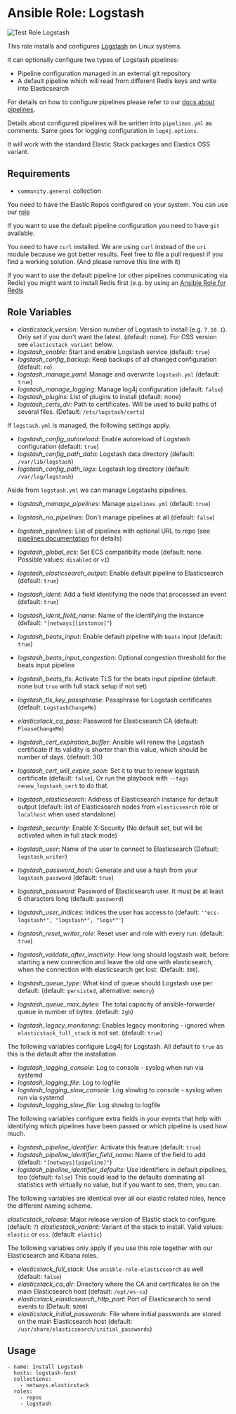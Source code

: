 Ansible Role: Logstash
=========

![Test Role Logstash](https://github.com/netways/ansible-collection-elasticstack/actions/workflows/test_role_logstash.yml/badge.svg)

This role installs and configures [Logstash](https://www.elastic.co/products/logstash) on Linux systems.

It can optionally configure two types of Logstash pipelines:
* Pipeline configuration managed in an external git repository
* A default pipeline which will read from different Redis keys and write into Elasticsearch

For details on how to configure pipelines please refer to our [docs about pipelines](./logstash-pipelines.md).

Details about configured pipelines will be written into `pipelines.yml` as comments. Same goes for logging configuration in `log4j.options`.

It will work with the standard Elastic Stack packages and Elastics OSS variant.

Requirements
------------

* `community.general` collection

You need to have the Elastic Repos configured on your system. You can use our [role](./role-repos.md)

If you want to use the default pipeline configuration you need to have `git` available.

You need to have `curl` installed. We are using `curl` instead of the `uri` module because we got better results. Feel free to file a pull request if you find a working solution. (And please remove this line with it)

If you want to use the default pipeline (or other pipelines communicating via Redis) you might want to install Redis first (e.g. by using an [Ansible Role for Redis](https://galaxy.ansible.com/geerlingguy/redis)

Role Variables
--------------

* *elasticstack_version*: Version number of Logstash to install (e.g. `7.10.1`). Only set if you don't want the latest. (default: none). For OSS version see `elasticstack_variant` below.
* *logstash_enable*: Start and enable Logstash service (default: `true`)
* *logstash_config_backup*: Keep backups of all changed configuration (default: `no`)
* *logstash_manage_yaml*: Manage and overwrite `logstash.yml` (default: `true`)
* *logstash_manage_logging*: Manage log4j configuration (default: `false`)
* *logstash_plugins*: List of plugins to install (default: none)
* *logstash_certs_dir*: Path to certificates. Will be used to build paths of several files. (Default: `/etc/logstash/certs`)

If `logstash.yml` is managed, the following settings apply.

* *logstash_config_autoreload*: Enable autoreload of Logstash configuration (default: `true`)
* *logstash_config_path_data*: Logstash data directory (default: `/var/lib/logstash`)
* *logstash_config_path_logs*: Logstash log directory (default: `/var/log/logstash`)

Aside from `logstash.yml` we can manage Logstashs pipelines.

* *logstash_manage_pipelines*: Manage `pipelines.yml` (default: `true`)
* *logstash_no_pipelines*: Don't manage pipelines at all (default: `false`)
* *logstash_pipelines*: List of pipelines with optional URL to repo (see [pipelines documentation](file:///roles/logstash/docs/pipelines.md) for details)
* *logstash_global_ecs*: Set ECS compatibilty mode (default: none. Possible values: `disabled` or `v1`)
* *logstash_elasticsearch_output*: Enable default pipeline to Elasticsearch (default: `true`)
* *logstash_ident*: Add a field identifying the node that processed an event (default: `true`)
* *logstash_ident_field_name*: Name of the identifying the instance (default: `"[netways][instance]"`)
* *logstash_beats_input*: Enable default pipeline with `beats` input (default: `true`)
* *logstash_beats_input_congestion*: Optional congestion threshold for the beats input pipeline
* *logstash_beats_tls*: Activate TLS for the beats input pipeline (default: none but `true` with full stack setup if not set)
* *logstash_tls_key_passphrase*: Passphrase for Logstash certificates (default: `LogstashChangeMe`)
* *elasticstack_ca_pass*: Password for Elasticsearch CA (default: `PleaseChangeMe`)
* *logstash_cert_expiration_buffer*: Ansible will renew the Logstash certificate if its validity is shorter than this value, which should be number of days. (default: 30)
* *logstash_cert_will_expire_soon*: Set it to true to renew logstash certificate (default: `false`), Or run the playbook with `--tags renew_logstash_cert` to do that.
* *logstash_elasticsearch*: Address of Elasticsearch instance for default output (default: list of Elasticsearch nodes from `elasticsearch` role or `localhost` when used standalone)
* *logstash_security*: Enable X-Security (No default set, but will be activated when in full stack mode)
* *logstash_user*: Name of the user to connect to Elasticsearch (Default: `logstash_writer`)
* *logstash_password_hash*: Generate and use a hash from your `logstash_password` (default: `true`)
* *logstash_password*: Password of Elasticsearch user. It must be at least 6 characters long (default: `password`)
* *logstash_user_indices*: Indices the user has access to (default: `'"ecs-logstash*", "logstash*", "logs*"'`)
* *logstash_reset_writer_role*: Reset user and role with every run: (default: `true`)
* *logstash_validate_after_inactivity*: How long should logstash wait, before starting a new connection and leave the old one with elasticsearch, when the connection with elasticsearch get lost: (Default: `300`).
* *logstash_queue_type*: What kind of queue should Logstash use per default: (default: `persisted`, alternative: `memory`)
* *logstash_queue_max_bytes*: The total capacity of ansible-forwarder queue in number of bytes: (default: `2gb`)



* *logstash_legacy_monitoring*: Enables legacy monitoring - ignored when `elasticstack_full_stack` is not set. (default: `true`)

The following variables configure Log4j for Logstash. All default to `true` as this is the default after the installation.

* *logstash_logging_console*: Log to console - syslog when run via systemd
* *logstash_logging_file*: Log to logfile
* *logstash_logging_slow_console*: Log slowlog to console - syslog when run via systemd
* *logstash_logging_slow_file*: Log slowlog to logfile

The following variables configure extra fields in your events that help with identifying which pipelines have been passed or which pipeline is used how much.

* *logstash_pipeline_identifier*: Activate this feature (default: `true`)
* *logstash_pipeline_identifier_field_name*: Name of the field to add (default: `"[netways][pipeline]"`)
* *logstash_pipeline_identifier_defaults*: Use identifiers in default pipelines, too (default: `false`) This could lead to the defaults dominating all statistics with virtually no value, but if you want to see, them, you can.

The following variables are identical over all our elastic related roles, hence the different naming scheme.

*elasticstack_release*: Major release version of Elastic stack to configure. (default: `7`)
*elasticstack_variant*: Variant of the stack to install. Valid values: `elastic` or `oss`. (default: `elastic`)

The following variables only apply if you use this role together with our Elasticsearch and Kibana roles.

* *elasticstack_full_stack*: Use `ansible-role-elasticsearch` as well (default: `false`)
* *elasticstack_ca_dir*: Directory where the CA and certificates lie on the main Elasticsearch host (default: `/opt/es-ca`)
* *elasticstack_elasticsearch_http_port*: Port of Elasticsearch to send events to (Default: `9200`)
* *elasticstack_initial_passwords*: File where initial passwords are stored on the main Elasticsearch host (default: `/usr/share/elasticsearch/initial_passwords`)

## Usage

```
- name: Install Logstash
  hosts: logstash-host
  collections:
    - netways.elasticstack
  roles:
    - repos
    - logstash
```
